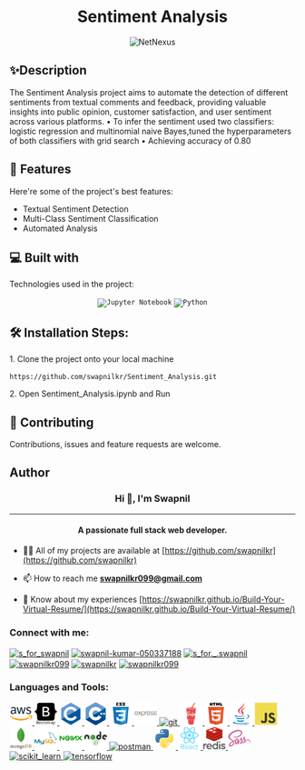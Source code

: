 <h1 align="center" id="title">Sentiment Analysis</h1>
<p align="center"><img src="https://socialify.git.ci/swapnilkr/Sentiment_Analysis/image?language=1&owner=1&name=1&stargazers=1&theme=Light" alt="NetNexus" width="640" height="180" /></p>

<h2> <g-emoji class="g-emoji" alias="sparkles" fallback-src="https://github.githubassets.com/images/icons/emoji/unicode/2728.png">✨</g-emoji>Description </h2>
The Sentiment Analysis project aims to automate the detection of different sentiments from textual comments and feedback, providing valuable insights into public opinion, customer satisfaction, and user sentiment across various platforms. 
• To infer the sentiment used two classifiers: logistic regression and multinomial naive Bayes,tuned the hyperparameters of both classifiers with grid search
• Achieving accuracy of 0.80

 <br>

<h2>🧐 Features</h2>

Here're some of the project's best features:

*   Textual Sentiment Detection
*   Multi-Class Sentiment Classification
*   Automated Analysis

<h2>💻 Built with</h2>

Technologies used in the project:
<div align="center">
	<code><img width="50" src="https://user-images.githubusercontent.com/25181517/183914128-3fc88b4a-4ac1-40e6-9443-9a30182379b7.png" alt="Jupyter Notebook" title="Jupyter Notebook"/></code>
	<code><img width="50" src="https://user-images.githubusercontent.com/25181517/183423507-c056a6f9-1ba8-4312-a350-19bcbc5a8697.png" alt="Python" title="Python"/></code>
</div>


<h2>🛠️ Installation Steps:</h2>

<p>1. Clone the project onto your local machine</p>

```
https://github.com/swapnilkr/Sentiment_Analysis.git
```

<p>2. Open Sentiment_Analysis.ipynb and Run </p>


<h2><g-emoji class="g-emoji" alias="handshake" fallback-src="https://github.githubassets.com/images/icons/emoji/unicode/1f91d.png">🤝</g-emoji> Contributing </h2>
Contributions, issues and feature requests are welcome.

<h2> Author </h2>
<h3 align="center">Hi 👋, I'm Swapnil</h3>
<hr>
<h4 align="center">A passionate full stack web developer.</h4>

- 👨‍💻 All of my projects are available at [https://github.com/swapnilkr](https://github.com/swapnilkr)

- 📫 How to reach me **swapnilkr099@gmail.com**

- 📄 Know about my experiences [https://swapnilkr.github.io/Build-Your-Virtual-Resume/](https://swapnilkr.github.io/Build-Your-Virtual-Resume/)

<h3 align="left">Connect with me:</h3>
<p align="left">
<a href="https://twitter.com/s_for_swapnil" target="blank"><img align="center" src="https://raw.githubusercontent.com/rahuldkjain/github-profile-readme-generator/master/src/images/icons/Social/twitter.svg" alt="s_for_swapnil" height="30" width="40" /></a>
<a href="https://linkedin.com/in/swapnil-kumar-050337188" target="blank"><img align="center" src="https://raw.githubusercontent.com/rahuldkjain/github-profile-readme-generator/master/src/images/icons/Social/linked-in-alt.svg" alt="swapnil-kumar-050337188" height="30" width="40" /></a>
<a href="https://instagram.com/s_for._.swapnil" target="blank"><img align="center" src="https://raw.githubusercontent.com/rahuldkjain/github-profile-readme-generator/master/src/images/icons/Social/instagram.svg" alt="s_for._.swapnil" height="30" width="40" /></a>
<a href="https://www.codechef.com/users/swapnilkr099" target="blank"><img align="center" src="https://cdn.jsdelivr.net/npm/simple-icons@3.1.0/icons/codechef.svg" alt="swapnilkr099" height="30" width="40" /></a>
<a href="https://www.leetcode.com/swapnilkr" target="blank"><img align="center" src="https://raw.githubusercontent.com/rahuldkjain/github-profile-readme-generator/master/src/images/icons/Social/leet-code.svg" alt="swapnilkr" height="30" width="40" /></a>
<a href="https://auth.geeksforgeeks.org/user/swapnilkr099" target="blank"><img align="center" src="https://raw.githubusercontent.com/rahuldkjain/github-profile-readme-generator/master/src/images/icons/Social/geeks-for-geeks.svg" alt="swapnilkr099" height="30" width="40" /></a>
</p>

<h3 align="left">Languages and Tools:</h3>
<p align="left"> <a href="https://aws.amazon.com" target="_blank"> <img src="https://raw.githubusercontent.com/devicons/devicon/master/icons/amazonwebservices/amazonwebservices-original-wordmark.svg" alt="aws" width="40" height="40"/> </a> <a href="https://getbootstrap.com" target="_blank"> <img src="https://raw.githubusercontent.com/devicons/devicon/master/icons/bootstrap/bootstrap-plain-wordmark.svg" alt="bootstrap" width="40" height="40"/> </a> <a href="https://www.cprogramming.com/" target="_blank"> <img src="https://raw.githubusercontent.com/devicons/devicon/master/icons/c/c-original.svg" alt="c" width="40" height="40"/> </a> <a href="https://www.w3schools.com/cpp/" target="_blank"> <img src="https://raw.githubusercontent.com/devicons/devicon/master/icons/cplusplus/cplusplus-original.svg" alt="cplusplus" width="40" height="40"/> </a> <a href="https://www.w3schools.com/css/" target="_blank"> <img src="https://raw.githubusercontent.com/devicons/devicon/master/icons/css3/css3-original-wordmark.svg" alt="css3" width="40" height="40"/> </a> <a href="https://expressjs.com" target="_blank"> <img src="https://raw.githubusercontent.com/devicons/devicon/master/icons/express/express-original-wordmark.svg" alt="express" width="40" height="40"/> </a> <a href="https://git-scm.com/" target="_blank"> <img src="https://www.vectorlogo.zone/logos/git-scm/git-scm-icon.svg" alt="git" width="40" height="40"/> </a> <a href="https://gulpjs.com" target="_blank"> <img src="https://raw.githubusercontent.com/devicons/devicon/master/icons/gulp/gulp-plain.svg" alt="gulp" width="40" height="40"/> </a> <a href="https://www.w3.org/html/" target="_blank"> <img src="https://raw.githubusercontent.com/devicons/devicon/master/icons/html5/html5-original-wordmark.svg" alt="html5" width="40" height="40"/> </a> <a href="https://www.java.com" target="_blank"> <img src="https://raw.githubusercontent.com/devicons/devicon/master/icons/java/java-original.svg" alt="java" width="40" height="40"/> </a> <a href="https://developer.mozilla.org/en-US/docs/Web/JavaScript" target="_blank"> <img src="https://raw.githubusercontent.com/devicons/devicon/master/icons/javascript/javascript-original.svg" alt="javascript" width="40" height="40"/> </a> <a href="https://www.mongodb.com/" target="_blank"> <img src="https://raw.githubusercontent.com/devicons/devicon/master/icons/mongodb/mongodb-original-wordmark.svg" alt="mongodb" width="40" height="40"/> </a> <a href="https://www.mysql.com/" target="_blank"> <img src="https://raw.githubusercontent.com/devicons/devicon/master/icons/mysql/mysql-original-wordmark.svg" alt="mysql" width="40" height="40"/> </a> <a href="https://www.nginx.com" target="_blank"> <img src="https://raw.githubusercontent.com/devicons/devicon/master/icons/nginx/nginx-original.svg" alt="nginx" width="40" height="40"/> </a> <a href="https://nodejs.org" target="_blank"> <img src="https://raw.githubusercontent.com/devicons/devicon/master/icons/nodejs/nodejs-original-wordmark.svg" alt="nodejs" width="40" height="40"/> </a> <a href="https://postman.com" target="_blank"> <img src="https://www.vectorlogo.zone/logos/getpostman/getpostman-icon.svg" alt="postman" width="40" height="40"/> </a> <a href="https://www.python.org" target="_blank"> <img src="https://raw.githubusercontent.com/devicons/devicon/master/icons/python/python-original.svg" alt="python" width="40" height="40"/> </a> <a href="https://reactjs.org/" target="_blank"> <img src="https://raw.githubusercontent.com/devicons/devicon/master/icons/react/react-original-wordmark.svg" alt="react" width="40" height="40"/> </a> <a href="https://redis.io" target="_blank"> <img src="https://raw.githubusercontent.com/devicons/devicon/master/icons/redis/redis-original-wordmark.svg" alt="redis" width="40" height="40"/> </a> <a href="https://sass-lang.com" target="_blank"> <img src="https://raw.githubusercontent.com/devicons/devicon/master/icons/sass/sass-original.svg" alt="sass" width="40" height="40"/> </a> <a href="https://scikit-learn.org/" target="_blank"> <img src="https://upload.wikimedia.org/wikipedia/commons/0/05/Scikit_learn_logo_small.svg" alt="scikit_learn" width="40" height="40"/> </a> <a href="https://www.tensorflow.org" target="_blank"> <img src="https://www.vectorlogo.zone/logos/tensorflow/tensorflow-icon.svg" alt="tensorflow" width="40" height="40"/> </a> </p>
